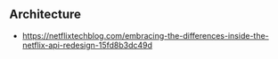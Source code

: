 ## Architecture
* https://netflixtechblog.com/embracing-the-differences-inside-the-netflix-api-redesign-15fd8b3dc49d
